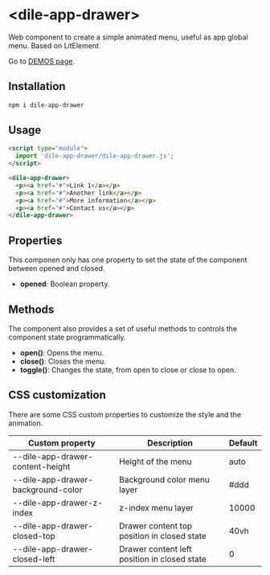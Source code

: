 # \<dile-app-drawer>

Web component to create a simple animated menu, useful as app global menu. Based on LitElement

Go to [DEMOS page](https://dile-app-drawer.polydile.com/).

## Installation
```bash
npm i dile-app-drawer
```

## Usage
```html
<script type="module">
  import 'dile-app-drawer/dile-app-drawer.js';
</script>

<dile-app-drawer>
  <p><a href="#">Link 1</a></p>
  <p><a href="#">Another link</a></p>
  <p><a href="#">More information</a></p>
  <p><a href="#">Contact us</a></p>
</dile-app-drawer>
```

## Properties

This componen only has one property to set the state of the component between opened and closed.

- **opened**: Boolean property.

## Methods

The component also provides a set of useful methods to controls the component state programmatically.

- **open()**: Opens the menu.
- **close()**: Closes the menu.
- **toggle()**: Changes the state, from open to close or close to open.

## CSS customization

There are some CSS custom properties to customize the style and the animation.

Custom property | Description | Default
----------------|-------------|---------
--dile-app-drawer-content-height | Height of the menu | auto
--dile-app-drawer-background-color | Background color menu layer | #ddd
--dile-app-drawer-z-index | z-index menu layer | 10000
--dile-app-drawer-closed-top | Drawer content top position in closed state | 40vh 
--dile-app-drawer-closed-left | Drawer content left position in closed state | 0 